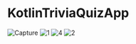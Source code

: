 # KotlinTriviaQuizApp
![Capture](https://user-images.githubusercontent.com/73463728/121806741-d0abae80-cc59-11eb-8100-25552ffbb283.PNG)
![1](https://user-images.githubusercontent.com/73463728/121806743-d3a69f00-cc59-11eb-9ec7-1cb1fdadd360.PNG)
![4](https://user-images.githubusercontent.com/73463728/121806747-d6a18f80-cc59-11eb-9401-40a5b424bce1.PNG)
![2](https://user-images.githubusercontent.com/73463728/121806751-d86b5300-cc59-11eb-953f-9d2e2f92da2d.PNG)
